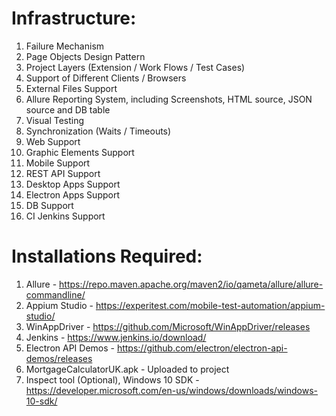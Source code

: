 # Infrastructure:
1. Failure Mechanism
2. Page Objects Design Pattern
3. Project Layers (Extension / Work Flows / Test Cases)
4. Support of Different Clients / Browsers
5. External Files Support
6. Allure Reporting System, including Screenshots, HTML source, JSON source and DB table
7. Visual Testing
8. Synchronization (Waits / Timeouts)
9. Web Support
10. Graphic Elements Support
11. Mobile Support
12. REST API Support
13. Desktop Apps Support
14. Electron Apps Support
15. DB Support
16. CI Jenkins Support

# Installations Required:
1. Allure - 
https://repo.maven.apache.org/maven2/io/qameta/allure/allure-commandline/
2. Appium Studio - 
https://experitest.com/mobile-test-automation/appium-studio/
3. WinAppDriver - 
https://github.com/Microsoft/WinAppDriver/releases
4. Jenkins - 
https://www.jenkins.io/download/
5. Electron API Demos - 
https://github.com/electron/electron-api-demos/releases
6. MortgageCalculatorUK.apk - Uploaded to project
7. Inspect tool (Optional), Windows 10 SDK - 
https://developer.microsoft.com/en-us/windows/downloads/windows-10-sdk/
